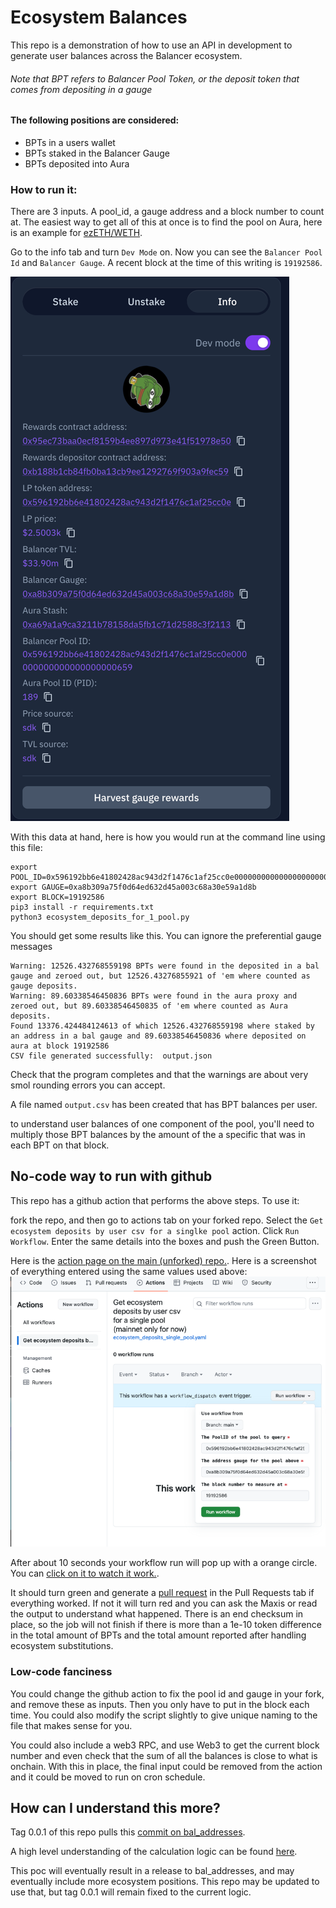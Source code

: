 # Ecosystem Balances 
This repo is a demonstration of how to use an API in development to generate user balances across the Balancer ecosystem.
###### Note that BPT refers to Balancer Pool Token, or the deposit token that comes from depositing in a gauge

#### The following positions are considered:

- BPTs in a users wallet
- BPTs staked in the Balancer Gauge
- BPTs deposited into Aura

### How to run it:
There are 3 inputs.  A pool_id, a gauge address and a block number to count at.  The easiest way to get all of this at once is to find the pool on Aura, here is an example for [ezETH/WETH](https://app.aura.finance/#/1/pool/189).

Go to the info tab and turn `Dev Mode` on.  Now you can see the `Balancer Pool Id` and `Balancer Gauge`.  A recent block at the time of this writing is `19192586`.


![img.png](images/img.png)


With this data at hand, here is how you would run at the command line using this file:
```shell
export POOL_ID=0x596192bb6e41802428ac943d2f1476c1af25cc0e000000000000000000000659
export GAUGE=0xa8b309a75f0d64ed632d45a003c68a30e59a1d8b
export BLOCK=19192586
pip3 install -r requirements.txt
python3 ecosystem_deposits_for_1_pool.py
```

You should get some results like this.  You can ignore the preferential gauge messages

```shell
Warning: 12526.432768559198 BPTs were found in the deposited in a bal gauge and zeroed out, but 12526.43276855921 of 'em where counted as gauge deposits.
Warning: 89.60338546450836 BPTs were found in the aura proxy and zeroed out, but 89.60338546450835 of 'em where counted as Aura deposits.
Found 13376.424484124613 of which 12526.432768559198 where staked by an address in a bal gauge and 89.60338546450836 where deposited on aura at block 19192586
CSV file generated successfully:  output.json
```

Check that the program completes and that the warnings are about very smol rounding errors you can accept.

A file named `output.csv` has been created that has BPT balances per user.  

to understand user balances of one component of the pool, you'll need to multiply those BPT balances by the amount of the a specific that was in each BPT on that block.

## No-code way to run with github
This repo has a github action that performs the  above steps.  To use it:

fork the repo, and then go to actions tab on your forked repo.  Select the `Get ecosystem deposits by user csv for a singlke pool` action.  Click `Run Workflow`.  Enter the same details into the boxes and push the Green Button.

Here is the [action page on the main (unforked) repo.](https://github.com/BalancerMaxis/ecosystem_balances_example/actions). 
Here is a screenshot of everything entered using the same values used above:
![img_1.png](images/img_1.png)

After about 10 seconds your workflow run will pop up with a orange circle.  You can [click on it to watch it work.](https://github.com/BalancerMaxis/ecosystem_balances_example/actions/runs/7849042795).

It should turn green and generate a [pull request](https://github.com/BalancerMaxis/ecosystem_balances_example/pull/1/files) in the Pull Requests tab if everything worked.  If not it will turn red and you can ask the Maxis or read the output to understand what happened.  There is an end checksum in place, so the job will not finish if there is more than a 1e-10 token difference in the total amount of BPTs and the total amount reported after handling ecosystem substitutions.

### Low-code fanciness
You could change the github action to fix the pool id and gauge in your fork, and remove these as inputs.  Then you only have to put in the block each time.  You could also modify the script slightly to give unique naming to the file that makes sense for you.

You could also include a web3 RPC, and use Web3 to get the current block number and even check that the sum of all the balances is close to what is onchain.  With this in place, the final input could be removed from the action and it could be moved to run on cron schedule.

## How can I understand this more?
Tag 0.0.1 of this repo pulls this [commit on bal_addresses](https://github.com/BalancerMaxis/bal_addresses/tree/2c7028c745b4a220906ed1b3bb493fa7ba32851d).

A high level understanding of the calculation logic can be found [here](https://github.com/BalancerMaxis/bal_addresses/blob/2c7028c745b4a220906ed1b3bb493fa7ba32851d/bal_addresses/ecosystem_apis.py#L26).

This poc will eventually result in a release to bal_addresses, and may eventually include more ecosystem positions.  This repo may be updated to use that, but tag 0.0.1 will remain fixed to the current logic.
